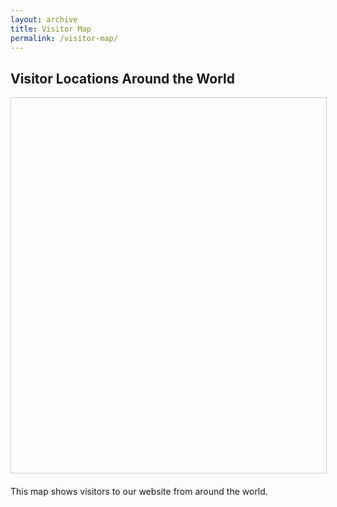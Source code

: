 ```yaml
---
layout: archive
title: Visitor Map
permalink: /visitor-map/
---
```


## Visitor Locations Around the World

<div id="visitor-map" style="height: 600px; width: 100%; border: 1px solid #ccc; margin-bottom: 20px;"></div>

<!-- Load Leaflet CSS first -->
<link rel="stylesheet" href="https://unpkg.com/leaflet@1.9.4/dist/leaflet.css"
      integrity="sha256-p4NxAoJBhIIN+hmNHrzRCf9tD/miZyoHS5obTRR9BMY="
      crossorigin=""/>

<!-- Load Marker Cluster CSS -->
<link rel="stylesheet" href="https://unpkg.com/leaflet.markercluster@1.4.1/dist/MarkerCluster.css"/>
<link rel="stylesheet" href="https://unpkg.com/leaflet.markercluster@1.4.1/dist/MarkerCluster.Default.css"/>

<!-- Load Leaflet JS -->
<script src="https://unpkg.com/leaflet@1.9.4/dist/leaflet.js"
        integrity="sha256-20nQCchB9co0qIjJZRGuk2/Z9VM+kNiyxNV1lvTlZBo="
        crossorigin=""></script>

<!-- Load Marker Cluster JS -->
<script src="https://unpkg.com/leaflet.markercluster@1.4.1/dist/leaflet.markercluster.js"></script>

<script>
// Wait for the page to fully load before initializing the map
document.addEventListener('DOMContentLoaded', function() {
    // Initialize the map centered on the world
    const map = L.map('visitor-map').setView([20, 0], 2);
    
    // Add OpenStreetMap tiles with proper attribution
    L.tileLayer('https://{s}.tile.openstreetmap.org/{z}/{x}/{y}.png', {
        attribution: '&copy; <a href="https://www.openstreetmap.org/copyright">OpenStreetMap</a> contributors',
        maxZoom: 18,
    }).addTo(map);
    
    // Sample visitor data - replace with your actual data
    const visitors = [
        {country: "United States", lat: 39.8283, lng: -98.5795, count: 152},
        {country: "United Kingdom", lat: 54.7024, lng: -3.2766, count: 87},
        {country: "Germany", lat: 51.1657, lng: 10.4515, count: 64},
        {country: "Japan", lat: 36.5748, lng: 139.2394, count: 42},
        {country: "Brazil", lat: -10.3333, lng: -53.2, count: 38},
        {country: "India", lat: 22.3511, lng: 78.6677, count: 72},
        {country: "Australia", lat: -24.7761, lng: 134.755, count: 29},
        {country: "Canada", lat: 61.0667, lng: -107.9917, count: 53},
        {country: "France", lat: 46.6031, lng: 1.8883, count: 47},
        {country: "South Africa", lat: -28.4793, lng: 24.6727, count: 18}
    ];
    
    // Create marker cluster group
    const markers = L.markerClusterGroup();
    
    // Add circle markers for each country
    visitors.forEach(visitor => {
        const marker = L.circleMarker([visitor.lat, visitor.lng], {
            radius: 5 + (visitor.count / 10), // Size based on visitor count
            fillColor: "#3388ff",
            color: "#000",
            weight: 1,
            opacity: 1,
            fillOpacity: 0.8
        }).bindPopup(`<b>${visitor.country}</b><br>Visitors: ${visitor.count}`);
        
        markers.addLayer(marker);
    });
    
    // Add markers to the map
    map.addLayer(markers);
    
    // Add a note if the map doesn't display
    if (!map.getContainer().querySelector('.leaflet-tile')) {
        const errorDiv = document.createElement('div');
        errorDiv.style.color = 'red';
        errorDiv.style.padding = '20px';
        errorDiv.style.textAlign = 'center';
        errorDiv.innerHTML = 'Map failed to load. Please check your internet connection.';
        map.getContainer().appendChild(errorDiv);
    }
});
</script>

<p>This map shows visitors to our website from around the world.</p>
